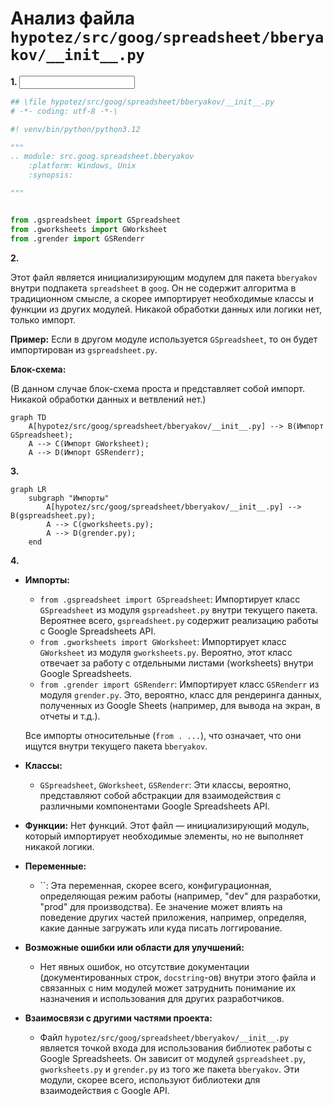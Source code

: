# Анализ файла `hypotez/src/goog/spreadsheet/bberyakov/__init__.py`

**1. <input code>**

```python
## \file hypotez/src/goog/spreadsheet/bberyakov/__init__.py
# -*- coding: utf-8 -*-\

#! venv/bin/python/python3.12

"""
.. module: src.goog.spreadsheet.bberyakov 
	:platform: Windows, Unix
	:synopsis:

"""


from .gspreadsheet import GSpreadsheet
from .gworksheets import GWorksheet
from .grender import GSRenderr
```

**2. <algorithm>**

Этот файл является инициализирующим модулем для пакета `bberyakov` внутри подпакета `spreadsheet` в `goog`.  Он не содержит алгоритма в традиционном смысле, а скорее импортирует необходимые классы и функции из других модулей.  Никакой обработки данных или логики нет, только импорт.

**Пример:**  Если в другом модуле используется `GSpreadsheet`, то он будет импортирован из `gspreadsheet.py`.

**Блок-схема:**

(В данном случае блок-схема проста и представляет собой импорт. Никакой обработки данных и ветвлений нет.)

```mermaid
graph TD
    A[hypotez/src/goog/spreadsheet/bberyakov/__init__.py] --> B(Импорт GSpreadsheet);
    A --> C(Импорт GWorksheet);
    A --> D(Импорт GSRenderr);
```


**3. <mermaid>**

```mermaid
graph LR
    subgraph "Импорты"
        A[hypotez/src/goog/spreadsheet/bberyakov/__init__.py] --> B(gspreadsheet.py);
        A --> C(gworksheets.py);
        A --> D(grender.py);
    end
```

**4. <explanation>**

* **Импорты:**
    * `from .gspreadsheet import GSpreadsheet`: Импортирует класс `GSpreadsheet` из модуля `gspreadsheet.py` внутри текущего пакета.  Вероятнее всего, `gspreadsheet.py` содержит реализацию работы с Google Spreadsheets API.
    * `from .gworksheets import GWorksheet`: Импортирует класс `GWorksheet` из модуля `gworksheets.py`. Вероятно, этот класс отвечает за работу с отдельными листами (worksheets) внутри Google Spreadsheets.
    * `from .grender import GSRenderr`: Импортирует класс `GSRenderr` из модуля `grender.py`. Это, вероятно, класс для рендеринга данных, полученных из Google Sheets (например, для вывода на экран, в отчеты и т.д.).

    Все импорты относительные (`from . ...`), что означает, что они ищутся внутри текущего пакета `bberyakov`.

* **Классы:**
    * `GSpreadsheet`, `GWorksheet`, `GSRenderr`:  Эти классы, вероятно, представляют собой абстракции для взаимодействия с различными компонентами Google Spreadsheets API.

* **Функции:**
    Нет функций.  Этот файл — инициализирующий модуль, который импортирует необходимые элементы, но не выполняет никакой логики.

* **Переменные:**
    * ``: Эта переменная, скорее всего, конфигурационная, определяющая режим работы (например, "dev" для разработки, "prod" для производства). Ее значение может влиять на поведение других частей приложения, например, определяя, какие данные загружать или куда писать логгирование.

* **Возможные ошибки или области для улучшений:**
    * Нет явных ошибок, но отсутствие документации (документированных строк, `docstring`-ов) внутри этого файла и связанных с ним модулей может затруднить понимание их назначения и использования для других разработчиков.

* **Взаимосвязи с другими частями проекта:**
    * Файл `hypotez/src/goog/spreadsheet/bberyakov/__init__.py` является точкой входа для использования библиотек работы с Google Spreadsheets.  Он зависит от модулей `gspreadsheet.py`, `gworksheets.py` и `grender.py` из того же пакета `bberyakov`.  Эти модули, скорее всего, используют библиотеки для взаимодействия с Google API.